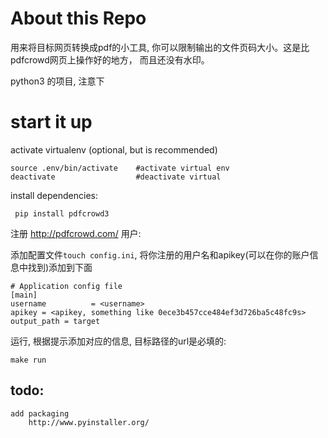 # About this Repo
用来将目标网页转换成pdf的小工具, 你可以限制输出的文件页码大小。这是比pdfcrowd网页上操作好的地方，
而且还没有水印。

python3 的项目, 注意下

# start it up

activate virtualenv (optional, but is recommended)

    source .env/bin/activate    #activate virtual env
    deactivate                  #deactivate virtual

install dependencies:

     pip install pdfcrowd3



注册 http://pdfcrowd.com/ 用户:

添加配置文件`touch config.ini`, 将你注册的用户名和apikey(可以在你的账户信息中找到)添加到下面

    # Application config file
    [main]
    username          = <username>
    apikey = <apikey, something like 0ece3b457cce484ef3d726ba5c48fc9s>
    output_path = target
    

运行, 根据提示添加对应的信息, 目标路径的url是必填的:

    make run


## todo:

    add packaging
        http://www.pyinstaller.org/